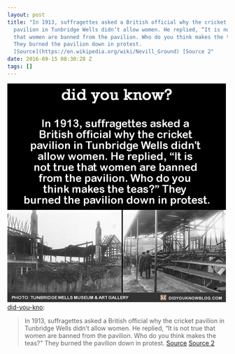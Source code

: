 ```yaml
---
layout: post
title: "In 1913, suffragettes asked a British official why the cricket
  pavilion in Tunbridge Wells didn’t allow women. He replied, “It is not true
  that women are banned from the pavilion. Who do you think makes the teas?”
  They burned the pavilion down in protest.
  [Source](https://en.wikipedia.org/wiki/Nevill_Ground) [Source 2"
date: 2016-09-15 08:30:28 Z
tags: []
---
```

![](/media/2016/09/150438527785.png)
[did-you-kno](http://didyouknowblog.com/post/150322595979/in-1913-suffragettes-asked-a-british-official):

> In 1913, suffragettes asked a British official why the cricket pavilion in Tunbridge Wells didn’t allow women. He replied, “It is not true that women are banned from the pavilion. Who do you think makes the teas?” They burned the pavilion down in protest. [Source](https://en.wikipedia.org/wiki/Nevill_Ground) [Source 2](https://en.wikipedia.org/wiki/Tunbridge_Wells_Cricket_Club#1913_fire)
